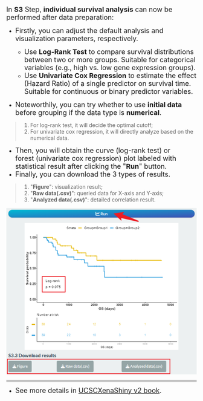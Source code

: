 <font size="4">In **S3** Step, **individual survival analysis** can now be performed after data preparation:</font>

- <font size="4">Firstly, you can adjust the default analysis and visualization parameters, respectively.</font>
  - <font size="4">Use **Log-Rank Test** to compare survival distributions between two or more groups. Suitable for categorical variables (e.g., high vs. low gene expression groups).</font>
  - <font size="4">Use **Univariate Cox Regression** to estimate the effect (Hazard Ratio) of a single predictor on survival time. Suitable for continuous or binary predictor variables.</font>

- <font size="4">Noteworthily, you can try whether to use **initial data** before grouping if the data type is **numerical**.</font>

> 1. For log-rank test, it will decide the optimal cutoff;
> 2. For univariate cox regression, it will directly analyze based on the numerical data. 

- <font size="4">Then, you will obtain the curve (log-rank test) or forest (univariate cox regression) plot labeled with statistical result after clicking the "**Run**" button.</font>
- <font size="4">Finally, you can download the 3 types of results.</font>

> 1. "**Figure**": visualization result;
> 2. "**Raw data(.csv)**": queried data for X-axis and Y-axis;
> 3. "**Analyzed data(.csv)**": detailed correlation result.


<p align="center">
<img src="https://raw.githubusercontent.com/lishensuo/images2/main/img01/image-20240114211733002.png" alt="image-20240114211733002" width="700"/>
</p>

---

- <font size="4"> See more details in [UCSCXenaShiny v2 book](https://lishensuo.github.io/UCSCXenaShiny_Book/). </font> 
